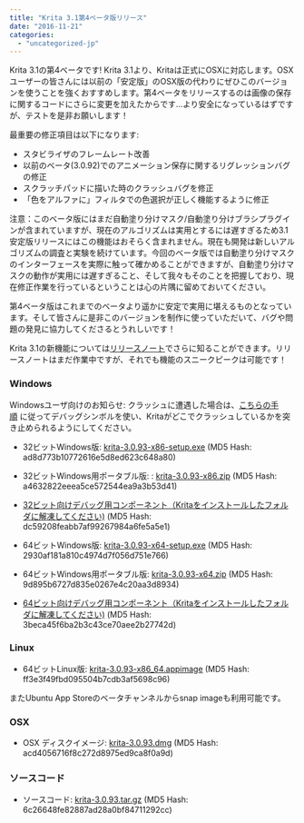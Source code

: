 ```yaml
---
title: "Krita 3.1第4ベータ版リリース"
date: "2016-11-21"
categories: 
  - "uncategorized-jp"
---
```


Krita 3.1の第4ベータです! Krita 3.1より、Kritaは正式にOSXに対応します。OSXユーザーの皆さんには以前の「安定版」のOSX版の代わりにぜひこのバージョンを使うことを強くおすすめします。第4ベータをリリースするのは画像の保存に関するコードにさらに変更を加えたからです…より安全になっているはずですが、テストを是非お願いします！

最重要の修正項目は以下になります:

- スタビライザのフレームレート改善
- 以前のベータ(3.0.92)でのアニメーション保存に関するリグレッションバグの修正
- スクラッチパッドに描いた時のクラッシュバグを修正
- 「色をアルファに」フィルタでの色選択が正しく機能するように修正

注意：このベータ版にはまだ自動塗り分けマスク/自動塗り分けブラシプラグインが含まれていますが、現在のアルゴリズムは実用とするには遅すぎるため3.1安定版リリースにはこの機能はおそらく含まれません。現在も開発は新しいアルゴリズムの調査と実験を続けています。今回のベータ版では自動塗り分けマスクのインターフェースを実際に触って確かめることができますが、自動塗り分けマスクの動作が実用には遅すぎること、そして我々もそのことを把握しており、現在修正作業を行っているということは心の片隅に留めておいてください。

第4ベータ版はこれまでのベータより遥かに安定で実用に堪えるものとなっています。そして皆さんに是非このバージョンを制作に使っていただいて、バグや問題の発見に協力してくださるとうれしいです！

Krita 3.1の新機能については[リリースノート](https://krita.org/en/release-notes-for-krita-3-1)でさらに知ることができます。リリースノートはまだ作業中ですが、それでも機能のスニークピークは可能です！

### Windows

Windowsユーザ向けのお知らせ: クラッシュに遭遇した場合は、[こちらの手順](https://docs.krita.org/Dr._Mingw_debugger) に従ってデバッグシンボルを使い、Kritaがどこでクラッシュしているかを突き止められるようにしてください。

- 32ビットWindows版: [krita-3.0.93-x86-setup.exe](http://download.kde.org/unstable/krita/3.0.93/krita-3.0.93-x86-setup.exe) (MD5 Hash: ad8d773b10772616e5d8ed623c648a80)
- 32ビットWindows用ポータブル版: : [krita-3.0.93-x86.zip](http://download.kde.org/unstable/krita/3.0.93/krita-3.0.93-x86.zip) (MD5 Hash: a4632822eeea5ce572544ea9a3b53d41)
- [32ビット向けデバッグ用コンポーネント（Kritaをインストールしたフォルダに解凍してください)](http://download.kde.org/unstable/krita/3.0.93/krita-3.0.93-x86-dbg.zip) (MD5 Hash: dc59208feabb7af99267984a6fe5a5e1)

- 64ビットWindows版: [krita-3.0.93-x64-setup.exe](http://download.kde.org/unstable/krita/3.0.93/krita-3.0.93-x64-setup.exe) (MD5 Hash: 2930af181a810c4974d7f056d751e766)
- 64ビットWindows用ポータブル版: [krita-3.0.93-x64.zip](http://download.kde.org/unstable/krita/3.0.93/krita-3.0.93-x64.zip) (MD5 Hash: 9d895b6727d835e0267e4c20aa3d8934)
- [64ビット向けデバッグ用コンポーネント（Kritaをインストールしたフォルダに解凍してください)](http://download.kde.org/unstable/krita/3.0.93/krita-3.0.93-x64-dbg.zip) (MD5 Hash: 3beca45f6ba2b3c43ce70aee2b27742d)

### Linux

- 64ビットLinux版: [krita-3.0.93-x86\_64.appimage](http://download.kde.org/unstable/krita/3.0.93/krita-3.0.93-x86_64.appimage) (MD5 Hash: ff3e3f49fbd095504b7cdb3af5698c96)

またUbuntu App Storeのベータチャンネルからsnap imageも利用可能です。

### OSX

- OSX ディスクイメージ: [krita-3.0.93.dmg](http://download.kde.org/unstable/krita/3.0.93/krita-3.0.93.dmg) (MD5 Hash: acd4056716f8c272d8975ed9ca8f0a9d)

### ソースコード

- ソースコード: [krita-3.0.93.tar.gz](http://download.kde.org/unstable/krita/3.0.93/krita-3.0.93.tar.gz) (MD5 Hash: 6c26648fe82887ad28a0bf84711292cc)
